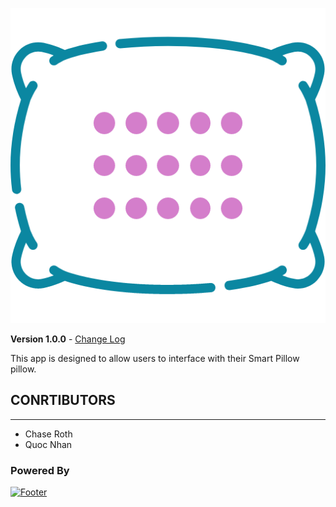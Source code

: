 ![Image](Branding/Images/smart_pillow_logo.png?raw=true)

**Version 1.0.0** - [Change Log](CHANGELOG.md)

This app is designed to allow users to interface with their Smart Pillow pillow.

## CONRTIBUTORS
---
- Chase Roth
- Quoc Nhan

### Powered By
[![Footer](https://d585tldpucybw.cloudfront.net/sfimages/default-source/productsimages/justmock/justmock__net_770.png?sfvrsn=b4522579_1)](https://dotnet.microsoft.com/download)